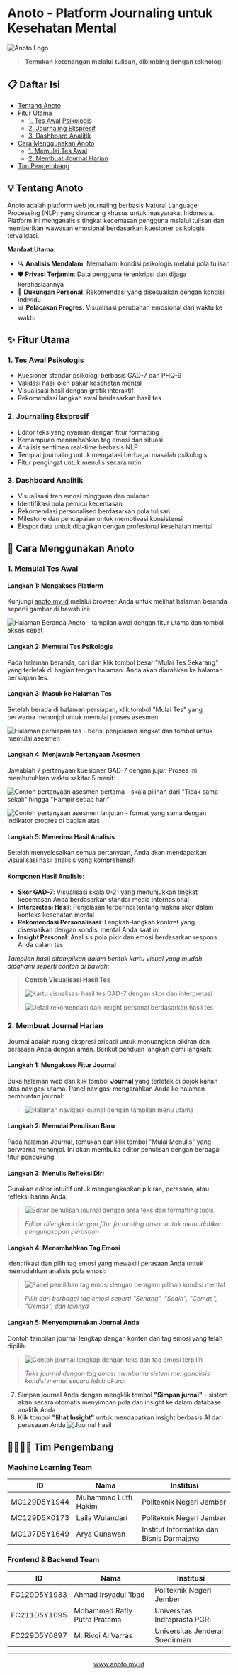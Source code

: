 # Anoto - Platform Journaling untuk Kesehatan Mental

![Anoto Logo](/profile/logo_anoto_white.svg)

> **Temukan ketenangan melalui tulisan, dibimbing dengan teknologi**


## 📋 Daftar Isi
- [Tentang Anoto](#-tentang-anoto)
- [Fitur Utama](#-fitur-utama)
  - [1. Tes Awal Psikologis](#1-tes-awal-psikologis)
  - [2. Journaling Ekspresif](#2-journaling-ekspresif)
  - [3. Dashboard Analitik](#3-dashboard-analitik)
- [Cara Menggunakan Anoto](#-cara-menggunakan-anoto)
  - [1. Memulai Tes Awal](#1-memulai-tes-awal)
  - [2. Membuat Journal Harian](#2-membuat-journal-harian)
- [Tim Pengembang](#-contributing)


## 💡 Tentang Anoto

Anoto adalah platform web journaling berbasis Natural Language Processing (NLP) yang dirancang khusus untuk masyarakat Indonesia. Platform ini menganalisis tingkat kecemasan pengguna melalui tulisan dan memberikan wawasan emosional berdasarkan kuesioner psikologis tervalidasi.

**Manfaat Utama:**
- 🔍 **Analisis Mendalam**: Memahami kondisi psikologis melalui pola tulisan
- 🛡️ **Privasi Terjamin**: Data pengguna terenkripsi dan dijaga kerahasiaannya
- 💬 **Dukungan Personal**: Rekomendasi yang disesuaikan dengan kondisi individu
- 📊 **Pelacakan Progres**: Visualisasi perubahan emosional dari waktu ke waktu


## ✨ Fitur Utama

### 1. **Tes Awal Psikologis**
   - Kuesioner standar psikologi berbasis GAD-7 dan PHQ-9
   - Validasi hasil oleh pakar kesehatan mental
   - Visualisasi hasil dengan grafik interaktif
   - Rekomendasi langkah awal berdasarkan hasil tes

### 2. **Journaling Ekspresif**
   - Editor teks yang nyaman dengan fitur formatting
   - Kemampuan menambahkan tag emosi dan situasi
   - Analisis sentimen real-time berbasis NLP
   - Templat journaling untuk mengatasi berbagai masalah psikologis
   - Fitur pengingat untuk menulis secara rutin

### 3. **Dashboard Analitik**
   - Visualisasi tren emosi mingguan dan bulanan
   - Identifikasi pola pemicu kecemasan
   - Rekomendasi personalised berdasarkan pola tulisan
   - Milestone dan pencapaian untuk memotivasi konsistensi
   - Ekspor data untuk dibagikan dengan profesional kesehatan mental

## 📝 Cara Menggunakan Anoto

### 1. Memulai Tes Awal

#### Langkah 1: Mengakses Platform
Kunjungi [anoto.my.id](https://anoto.my.id) melalui browser Anda untuk melihat halaman beranda seperti gambar di bawah ini:

![Halaman Beranda Anoto - tampilan awal dengan fitur utama dan tombol akses cepat](/profile/Home.svg)

#### Langkah 2: Memulai Tes Psikologis
Pada halaman beranda, cari dan klik tombol besar "Mulai Tes Sekarang" yang terletak di bagian tengah halaman. Anda akan diarahkan ke halaman persiapan tes.

#### Langkah 3: Masuk ke Halaman Tes
Setelah berada di halaman persiapan, klik tombol "Mulai Tes" yang berwarna menonjol untuk memulai proses asesmen:

![Halaman persiapan tes - berisi penjelasan singkat dan tombol untuk memulai asesmen](/profile/Test.svg)

#### Langkah 4: Menjawab Pertanyaan Asesmen
Jawablah 7 pertanyaan kuesioner GAD-7 dengan jujur. Proses ini membutuhkan waktu sekitar 5 menit:

![Contoh pertanyaan asesmen pertama - skala pilihan dari "Tidak sama sekali" hingga "Hampir setiap hari"](/profile/isi.svg)

![Contoh pertanyaan asesmen lanjutan - format yang sama dengan indikator progres di bagian atas](/profile/isi2.svg)

#### Langkah 5: Menerima Hasil Analisis 

Setelah menyelesaikan semua pertanyaan, Anda akan mendapatkan visualisasi hasil analisis yang komprehensif:

<div class="result-analysis">
  <h4>Komponen Hasil Analisis:</h4>
  
  <ul>
    <li><strong>Skor GAD-7</strong>: Visualisasi skala 0-21 yang menunjukkan tingkat kecemasan Anda berdasarkan standar medis internasional</li>
    <li><strong>Interpretasi Hasil</strong>: Penjelasan terperinci tentang makna skor dalam konteks kesehatan mental</li>
    <li><strong>Rekomendasi Personalisasi</strong>: Langkah-langkah konkret yang disesuaikan dengan kondisi mental Anda saat ini</li>
    <li><strong>Insight Personal</strong>: Analisis pola pikir dan emosi berdasarkan respons Anda dalam tes</li>
  </ul>
  
  <p><em>Tampilan hasil ditampilkan dalam bentuk kartu visual yang mudah dipahami seperti contoh di bawah:</em></p>
</div>

> **Contoh Visualisasi Hasil Tes**
>
> ![Kartu visualisasi hasil tes GAD-7 dengan skor dan interpretasi](/profile/HasilInsightCard.svg)
>
> ![Detail rekomendasi dan insight personal berdasarkan hasil tes](/profile/HasilInsightCard2.svg)


### 2. Membuat Journal Harian 

Journal adalah ruang ekspresi pribadi untuk menuangkan pikiran dan perasaan Anda dengan aman. Berikut panduan langkah demi langkah:

#### Langkah 1: Mengakses Fitur Journal 
Buka halaman web dan klik tombol **Journal** yang terletak di pojok kanan atas navigasi utama. Panel navigasi mengarahkan Anda ke halaman pembuatan journal:

> ![Halaman navigasi journal dengan tampilan menu utama](/profile/Jurnal.svg)

#### Langkah 2: Memulai Penulisan Baru 
Pada halaman Journal, temukan dan klik tombol "Mulai Menulis" yang berwarna menonjol. Ini akan membuka editor penulisan dengan berbagai fitur pendukung.

#### Langkah 3: Menulis Refleksi Diri 
Gunakan editor intuitif untuk mengungkapkan pikiran, perasaan, atau refleksi harian Anda:

> ![Editor penulisan journal dengan area teks dan formatting tools](/profile/Jurnal-isi.svg)
>
> *Editor dilengkapi dengan fitur formatting dasar untuk memudahkan pengungkapan perasaan*

#### Langkah 4: Menambahkan Tag Emosi 
Identifikasi dan pilih tag emosi yang mewakili perasaan Anda untuk memudahkan analisis pola emosi:

> ![Panel pemilihan tag emosi dengan beragam pilihan kondisi mental](/profile/Jurnal-isi2.svg)
>
> *Pilih dari berbagai tag emosi seperti "Senang", "Sedih", "Cemas", "Gemas", dan lainnya*

#### Langkah 5: Menyempurnakan Journal Anda 
Contoh tampilan journal lengkap dengan konten dan tag emosi yang telah dipilih:

> ![Contoh journal lengkap dengan teks dan tag emosi terpilih](/profile/Jurnal-isi3.svg)
>
> *Teks journal dengan tag emosi membantu sistem menganalisis kondisi mental secara lebih akurat*

7. Simpan journal Anda dengan mengklik tombol **"Simpan jurnal"** - sistem akan secara otomatis menyimpan pola dan insight ke dalam database analitik Anda
6. Klik tombol **"lihat Insight"** untuk mendapatkan insight berbasis AI dari perasaaan Anda
![Journal hasil](/profile/Jurnal-hasil.svg)





## 👨‍👩‍👧‍👦 Tim Pengembang 

### Machine Learning Team
| ID | Nama | Institusi |
|---------|------------------------|----------------------------------|
| MC129D5Y1944 | Muhammad Lutfi Hakim | Politeknik Negeri Jember |
| MC129D5X0173 | Laila Wulandari | Politeknik Negeri Jember |
| MC107D5Y1649 | Arya Gunawan | Institut Informatika dan Bisnis Darmajaya |

### Frontend & Backend Team
| ID | Nama | Institusi |
|---------|------------------------|----------------------------------|
| FC129D5Y1933 | Ahmad Irsyadul 'Ibad | Politeknik Negeri Jember |
| FC211D5Y1095 | Mohammad Rafly Putra Pratama | Universitas Indraprasta PGRI |
| FC229D5Y0897 | M. Rivqi Al Varras | Universitas Jenderal Soedirman |


---


<p align="center"><a href="https://anoto.my.id">www.anoto.my.id</a></p>
